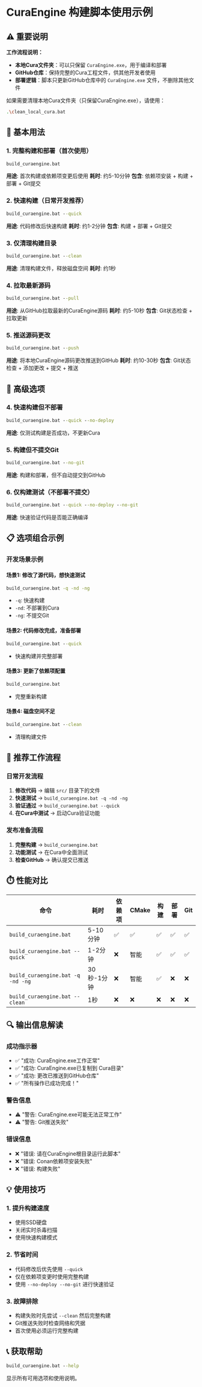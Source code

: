 # CuraEngine 构建脚本使用示例

## ⚠️ 重要说明

**工作流程说明：**
- **本地Cura文件夹**：可以只保留 `CuraEngine.exe`，用于编译和部署
- **GitHub仓库**：保持完整的Cura工程文件，供其他开发者使用
- **部署逻辑**：脚本只更新GitHub仓库中的 `CuraEngine.exe` 文件，不删除其他文件

如果需要清理本地Cura文件夹（只保留CuraEngine.exe），请使用：
```bash
.\clean_local_cura.bat
```

## 🚀 基本用法

### 1. 完整构建和部署（首次使用）
```cmd
build_curaengine.bat
```
**用途**: 首次构建或依赖项变更后使用
**耗时**: 约5-10分钟
**包含**: 依赖项安装 + 构建 + 部署 + Git提交

### 2. 快速构建（日常开发推荐）
```cmd
build_curaengine.bat --quick
```
**用途**: 代码修改后快速构建
**耗时**: 约1-2分钟
**包含**: 构建 + 部署 + Git提交

### 3. 仅清理构建目录
```cmd
build_curaengine.bat --clean
```
**用途**: 清理构建文件，释放磁盘空间
**耗时**: 约1秒

### 4. 拉取最新源码
```cmd
build_curaengine.bat --pull
```
**用途**: 从GitHub拉取最新的CuraEngine源码
**耗时**: 约5-10秒
**包含**: Git状态检查 + 拉取更新

### 5. 推送源码更改
```cmd
build_curaengine.bat --push
```
**用途**: 将本地CuraEngine源码更改推送到GitHub
**耗时**: 约10-30秒
**包含**: Git状态检查 + 添加更改 + 提交 + 推送

## 🔧 高级选项

### 4. 快速构建但不部署
```cmd
build_curaengine.bat --quick --no-deploy
```
**用途**: 仅测试构建是否成功，不更新Cura

### 5. 构建但不提交Git
```cmd
build_curaengine.bat --no-git
```
**用途**: 构建和部署，但不自动提交到GitHub

### 6. 仅构建测试（不部署不提交）
```cmd
build_curaengine.bat --quick --no-deploy --no-git
```
**用途**: 快速验证代码是否能正确编译

## 📋 选项组合示例

### 开发场景示例

#### 场景1: 修改了源代码，想快速测试
```cmd
build_curaengine.bat -q -nd -ng
```
- `-q`: 快速构建
- `-nd`: 不部署到Cura
- `-ng`: 不提交Git

#### 场景2: 代码修改完成，准备部署
```cmd
build_curaengine.bat --quick
```
- 快速构建并完整部署

#### 场景3: 更新了依赖项配置
```cmd
build_curaengine.bat
```
- 完整重新构建

#### 场景4: 磁盘空间不足
```cmd
build_curaengine.bat --clean
```
- 清理构建文件

## 🎯 推荐工作流程

### 日常开发流程
1. **修改代码** → 编辑 `src/` 目录下的文件
2. **快速测试** → `build_curaengine.bat -q -nd -ng`
3. **验证通过** → `build_curaengine.bat --quick`
4. **在Cura中测试** → 启动Cura验证功能

### 发布准备流程
1. **完整构建** → `build_curaengine.bat`
2. **功能测试** → 在Cura中全面测试
3. **检查GitHub** → 确认提交已推送

## ⏱️ 性能对比

| 命令 | 耗时 | 依赖项 | CMake | 构建 | 部署 | Git |
|------|------|--------|-------|------|------|-----|
| `build_curaengine.bat` | 5-10分钟 | ✅ | ✅ | ✅ | ✅ | ✅ |
| `build_curaengine.bat --quick` | 1-2分钟 | ❌ | 智能 | ✅ | ✅ | ✅ |
| `build_curaengine.bat -q -nd -ng` | 30秒-1分钟 | ❌ | 智能 | ✅ | ❌ | ❌ |
| `build_curaengine.bat --clean` | 1秒 | ❌ | ❌ | ❌ | ❌ | ❌ |

## 🔍 输出信息解读

### 成功指示器
- ✅ "成功: CuraEngine.exe工作正常"
- ✅ "成功: CuraEngine.exe已复制到 Cura目录"
- ✅ "成功: 更改已推送到GitHub仓库"
- ✅ "所有操作已成功完成！"

### 警告信息
- ⚠️ "警告: CuraEngine.exe可能无法正常工作"
- ⚠️ "警告: Git推送失败"

### 错误信息
- ❌ "错误: 请在CuraEngine根目录运行此脚本"
- ❌ "错误: Conan依赖项安装失败"
- ❌ "错误: 构建失败"

## 💡 使用技巧

### 1. 提升构建速度
- 使用SSD硬盘
- 关闭实时杀毒扫描
- 使用快速构建模式

### 2. 节省时间
- 代码修改后优先使用 `--quick`
- 仅在依赖项变更时使用完整构建
- 使用 `--no-deploy --no-git` 进行快速验证

### 3. 故障排除
- 构建失败时先尝试 `--clean` 然后完整构建
- Git推送失败时检查网络和凭据
- 首次使用必须运行完整构建

## 📞 获取帮助

```cmd
build_curaengine.bat --help
```

显示所有可用选项和使用说明。
